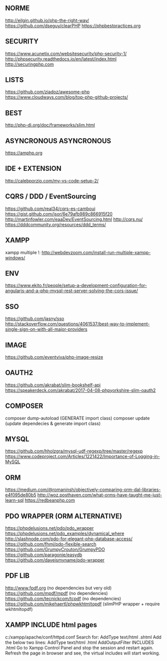 
## NORME
http://eilgin.github.io/php-the-right-way/
https://github.com/dseguy/clearPHP
https://phpbestpractices.org

## SECURITY
https://www.acunetix.com/websitesecurity/php-security-1/
http://phpsecurity.readthedocs.io/en/latest/index.html
http://securingphp.com

## LISTS
https://github.com/ziadoz/awesome-php
https://www.cloudways.com/blog/top-php-github-projects/

## BEST
http://php-di.org/doc/frameworks/slim.html

## ASYNCRONOUS ASYNCRONOUS
https://amphp.org


## IDE + EXTENSION
http://calebporzio.com/my-vs-code-setup-2/

## CQRS / DDD / EventSourcing
https://github.com/real34/cqrs-es-camboui
https://gist.github.com/jsor/6e79afb989c866915f20
http://martinfowler.com/eaaDev/EventSourcing.html
http://cqrs.nu/
https://dddcommunity.org/resources/ddd_terms/

## XAMPP
xampp multiple !: 
http://webdevzoom.com/install-run-multiple-xampp-windows/


## ENV
https://www.ekito.fr/people/setup-a-development-configuration-for-angularjs-and-a-php-mysql-rest-server-solving-the-cors-issue/

## SSO
https://github.com/jasny/sso
http://stackoverflow.com/questions/4061537/best-way-to-implement-single-sign-on-with-all-major-providers


## IMAGE
https://github.com/eventviva/php-image-resize

## OAUTH2
https://github.com/akrabat/slim-bookshelf-api
https://speakerdeck.com/akrabat/2017-04-08-phpyorkshire-slim-oauth2

## COMPOSER
composer dump-autoload (GENERATE import class)
composer update (update dependecies & generate import class)


## MYSQL
https://github.com/hholzgra/mysql-udf-regexp/tree/master/regexp
https://www.codeproject.com/Articles/1221422/Importance-of-Logging-in-MySQL


## ORM
https://medium.com/@romaninsh/objectively-comparing-orm-dal-libraries-e4f095de80b5
http://woz.posthaven.com/what-orms-have-taught-me-just-learn-sql
https://redbeanphp.com

## PDO WRAPPER (ORM ALTERNATIVE)
https://phpdelusions.net/pdo/pdo_wrapper
https://phpdelusions.net/pdo_examples/dynamical_where
http://slashnode.com/pdo-for-elegant-php-database-access/
https://github.com/fhmj/pdo-flexible-search
https://github.com/GrumpyCrouton/GrumpyPDO
https://github.com/paragonie/easydb
https://github.com/daveismyname/pdo-wrapper

## PDF LIB
http://www.fpdf.org (no dependencies but very old)
https://github.com/mpdf/mpdf (no dependencies)
https://github.com/tecnickcom/tcpdf (no dependencies)
https://github.com/mikehaertl/phpwkhtmltopdf (slimPHP wrapper + require wkhtmltopdf)


## XAMPP INCLUDE html pages
c:/xampp/apache/conf/httpd.conf
Search for:
AddType text/html .shtml
Add the below two lines:
AddType text/html .html
AddOutputFilter INCLUDES .html
Go to Xampp Control Panel and stop the session and restart again.
Refresh the page in browser and see, the virtual includes will start working.



<!--#include virtual="/fr/header.html" -->
<!--#include virtual="/se/site/as-html-web/site/fr/header.html" -->
